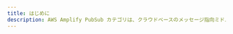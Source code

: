 ```yaml
---
title: はじめに
description: AWS Amplify PubSub カテゴリは、クラウドベースのメッセージ指向ミドルウェアとの接続を提供します。 PubSub を使用して、アプリケーションインスタンスとアプリケーションのバックエンド間のメッセージを渡すことができ、リアルタイムの対話型エクスペリエンスを作成できます。
---
```


<inline-fragment platform="js" src="~/lib/pubsub/fragments/js/getting-started.md"></inline-fragment>
